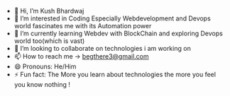 - 👋 Hi, I’m Kush Bhardwaj
- 👀 I’m interested in Coding Especially Webdevelopment and Devops world fascinates me with its Automation power
- 🌱 I’m currently learning Webdev with BlockChain and exploring Devops world too(which is vast)
- 💞️ I’m looking to collaborate on technologies i am working on
- 📫 How to reach me -> begthere3@gmail.com
- 😄 Pronouns: He/Him
- ⚡ Fun fact: The More you learn about technologies the more you feel you know nothing !

<!---
root-kush369/root-kush369 is a ✨ special ✨ repository because its `README.md` (this file) appears on your GitHub profile.
You can click the Preview link to take a look at your changes.
--->
